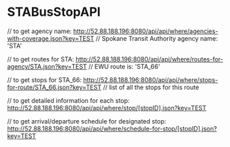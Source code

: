 # STABusStopAPI

// to get agency name:
http://52.88.188.196:8080/api/api/where/agencies-with-coverage.json?key=TEST
// Spokane Transit Authority agency name: 'STA'

// to get routes for STA:
http://52.88.188.196:8080/api/api/where/routes-for-agency/STA.json?key=TEST
// EWU route is: 'STA_66'

// to get stops for STA_66:
http://52.88.188.196:8080/api/api/where/stops-for-route/STA_66.json?key=TEST
// list of all the stops for this route

// to get detailed information for each stop:
http://52.88.188.196:8080/api/api/where/stop/[stopID].json?key=TEST

// to get arrival/departure schedule for designated stop:
http://52.88.188.196:8080/api/api/where/schedule-for-stop/[stopID].json?key=TEST

